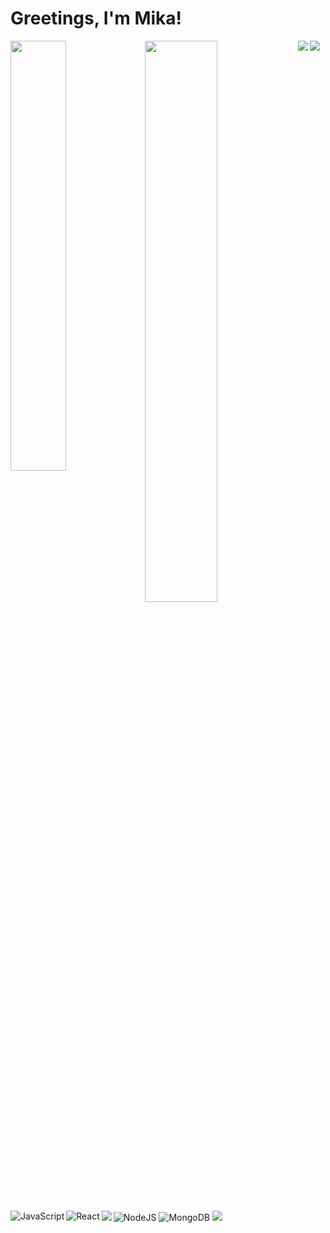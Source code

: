 # Greetings, I'm Mika! 

<img align="left" width="42%" src="https://github-readme-stats.vercel.app/api?username=MikaValjakka&show_icons=true&theme=tokyonight" />
<img align="left" width="48%" src="https://github-readme-stats.vercel.app/api/top-langs/?username=MikaValjakka&hide_progress=false" />

<img align="left" src="https://img.shields.io/badge/java-%23ED8B00.svg?style=for-the-badge&logo=openjdk&logoColor=white" />
<img align="left" alt="JavaScript" src="https://img.shields.io/badge/javascript-%23323330.svg?style=for-the-badge&logo=javascript&logoColor=%23F7DF1E"/>
<img  src="https://img.shields.io/badge/mysql-%2300f.svg?style=for-the-badge&logo=mysql&logoColor=white" />
<img align="left" alt="React" src="https://img.shields.io/badge/react-%2320232a.svg?style=for-the-badge&logo=react&logoColor=%2361DAFB"/>
<img alt="NodeJS" src="https://img.shields.io/badge/node.js-%2343853D.svg?style=for-the-badge&logo=node-dot-js&logoColor=white"/>
<img align="left" src="https://img.shields.io/badge/spring-%236DB33F.svg?style=for-the-badge&logo=spring&logoColor=white" />
<img alt="MongoDB" src ="https://img.shields.io/badge/MongoDB-%234ea94b.svg?style=for-the-badge&logo=mongodb&logoColor=white"/>
<img src="https://img.shields.io/badge/go-%2300ADD8.svg?style=for-the-badge&logo=go&logoColor=white" />

